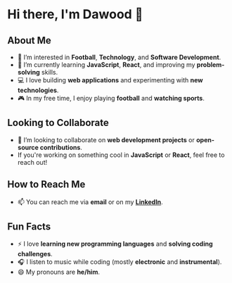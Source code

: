 # Hi there, I'm Dawood 👋

## About Me
- 👀 I’m interested in **Football**, **Technology**, and **Software Development**.
- 🌱 I’m currently learning **JavaScript**, **React**, and improving my **problem-solving** skills.
- 💻 I love building **web applications** and experimenting with **new technologies**.
- 🎮 In my free time, I enjoy playing **football** and **watching sports**.

## Looking to Collaborate
- 💞️ I’m looking to collaborate on **web development projects** or **open-source contributions**.
- If you're working on something cool in **JavaScript** or **React**, feel free to reach out!

## How to Reach Me
- 📫 You can reach me via **email** or on my **[LinkedIn](https://www.linkedin.com/in/dawood-hassan-882b26340)**.
  
## Fun Facts
- ⚡ I love **learning new programming languages** and **solving coding challenges**.
- 🎧 I listen to music while coding (mostly **electronic** and **instrumental**).
- 😄 My pronouns are **he/him**.

